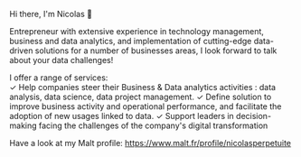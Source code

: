 Hi there, I'm Nicolas 👋

Entrepreneur with extensive experience in technology management, business and data analytics, and implementation of cutting-edge data-driven solutions for a number of businesses areas, I look forward to talk about your data challenges!

I offer a range of services:  
✓ Help companies steer their Business & Data analytics activities : data analysis, data science, data project management. 
✓ Define solution to improve business activity and operational performance, and facilitate the adoption of new usages linked to data. 
✓ Support leaders in decision-making facing the challenges of the company's digital transformation  

Have a look at my Malt profile: https://www.malt.fr/profile/nicolasperpetuite


<!---
--->
